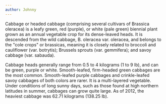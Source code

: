 ```yaml
---
author: Johnny
---
```


Cabbage or headed cabbage (comprising several cultivars of Brassica oleracea) is a leafy green, red (purple),
or white (pale green) biennial plant grown as an annual vegetable crop for its dense-leaved heads. It is 
descended from the wild cabbage, B. oleracea var. oleracea, and belongs to the "cole crops" or brassicas, 
meaning it is closely related to broccoli and cauliflower (var. botrytis); Brussels sprouts (var. gemmifera); 
and savoy cabbage (var. sabauda).

Cabbage heads generally range from 0.5 to 4 kilograms (1 to 9 lb), and can be green, purple or white. Smooth-leafed, 
firm-headed green cabbages are the most common. Smooth-leafed purple cabbages and crinkle-leafed savoy cabbages of 
both colors are rarer. It is a multi-layered vegetable. Under conditions of long sunny days, such as those found at 
high northern latitudes in summer, cabbages can grow quite large. As of 2012, the heaviest cabbage was 62.71 
kilograms (138.25 lb).